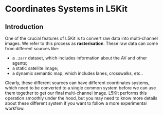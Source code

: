 Coordinates Systems in L5Kit
===

## Introduction
One of the crucial features of L5Kit is to convert raw data into multi-channel images. We refer to this process as
**rasterisation**. These raw data can come from different sources like:
- a `.zarr` dataset, which includes information about the AV and other agents;
- a static satellite image;
- a dynamic semantic map, which includes lanes, crosswalks, etc..

Clearly, these different sources can have different coordinates systems, which need to be converted to a single common system
before we can use them together to get our final multi-channel image. 
L5Kit performs this operation smoothly under the hood, but you may need to know more details about these different system
if you want to follow a more experimental workflow.
